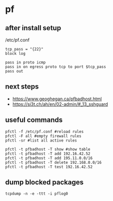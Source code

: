 # pf

## after install setup

/etc/pf.conf
```
tcp_pass = "{22}"
block log

pass in proto icmp
pass in on egress proto tcp to port $tcp_pass
pass out
```

## next steps

 * https://www.geoghegan.ca/pfbadhost.html
 * https://si3t.ch/ah/en/02-admin/#_13_sshguard

## useful commands

```
pfctl -f /etc/pf.conf #reload rules
pfctl -F all #empty firewall rules
pfctl -sr #list all active rules
```

```
pfctl -t pfbadhost -T show #show table
pfctl -t pfbadhost -T add 192.16.42.52
pfctl -t pfbadhost -T add 195.11.0.0/16
pfctl -t pfbadhost -T delete 192.168.0.0/16
pfctl -t pfbadhost -T test 192.16.42.52
```

## dump blocked packages

```
tcpdump -n -e -ttt -i pflog0
```

